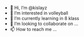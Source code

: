 - 👋 Hi, I’m @kislayz
- 👀 I’m interested in volleyball
- 🌱 I’m currently learning in 8 klass
- 💞️ I’m looking to collaborate on ...
- 📫 How to reach me ...

<!---
kislayz/kislayz is a ✨ special ✨ repository because its `README.md` (this file) appears on your GitHub profile.
You can click the Preview link to take a look at your changes.
--->
